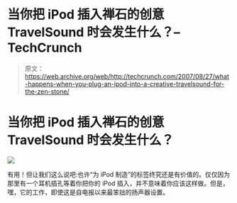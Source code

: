 # 当你把 iPod 插入禅石的创意 TravelSound 时会发生什么？–TechCrunch

> 原文：<https://web.archive.org/web/http://techcrunch.com/2007/08/27/what-happens-when-you-plug-an-ipod-into-a-creative-travelsound-for-the-zen-stone/>

# 当你把 iPod 插入禅石的创意 TravelSound 时会发生什么？

![](img/a40a2860aa809c9812497a80756a60c0.png)

有用！但让我们这么说吧:也许“为 iPod 制造”的标签终究还是有价值的。仅仅因为那里有一个耳机插孔等着你把你的 iPod 插入，并不意味着你应该这样做。但是，嘿，它的工作，即使这是自电报以来最笨拙的扬声器设置。